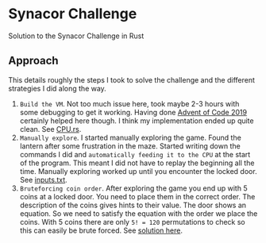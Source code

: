 # Synacor Challenge
Solution to the Synacor Challenge in Rust

## Approach
This details roughly the steps I took to solve the challenge and the different strategies I did along the way.

1. `Build the VM`. Not too much issue here, took maybe 2-3 hours with some debugging to get it working. Having done [Advent of Code 2019](https://github.com/AxlLind/AdventOfCode2019/) certainly helped here though. I think my implementation ended up quite clean. See [CPU.rs](./src/CPU.rs).
2. `Manually explore`. I started manually exploring the game. Found the lantern after some frustration in the maze. Started writing down the commands I did and `automatically feeding it to the CPU` at the start of the program. This meant I did not have to replay the beginning all the time. Manually exploring worked up until you encounter the locked door. See [inputs.txt](./inputs.txt).
3. `Bruteforcing coin order`. After exploring the game you end up with 5 coins at a locked door. You need to place them in the correct order. The description of the coins gives hints to their value. The door shows an equation. So we need to satisfy the equation with the order we place the coins. With 5 coins there are only `5! = 120` permutations to check so this can easily be brute forced. See [solution here](./src/bin/solve_coins.rs).
